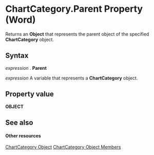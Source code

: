 
# ChartCategory.Parent Property (Word)

Returns an  **Object** that represents the parent object of the specified **ChartCategory** object.


## Syntax

 _expression_ . **Parent**

 _expression_ A variable that represents a **ChartCategory** object.


## Property value

 **OBJECT**


## See also


#### Other resources


[ChartCategory Object](0dd75147-6542-054f-4f19-c7ff4d424b8a.md)
[ChartCategory Object Members](f339cbcb-e292-afc5-ff5f-962f3c0c02dd.md)
